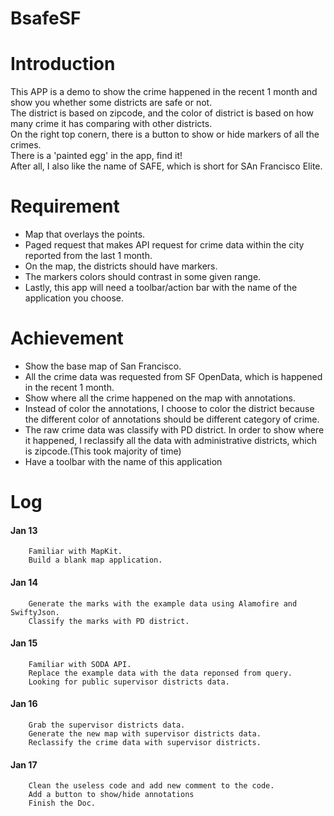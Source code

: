 BsafeSF
===========

# Introduction
This APP is a demo to show the crime happened in the recent 1 month and show you whether some districts are safe or not.<br>
The district is based on zipcode, and the color of district is based on how many crime it has comparing with other districts.<br>
On the right top conern, there is a button to show or hide markers of all the crimes.<br>
There is a 'painted egg' in the app, find it! <br>
After all, I also like the name of SAFE, which is short for SAn Francisco Elite.<br>

# Requirement
* Map that overlays the points. <br>
* Paged request that makes API request for crime data within the city reported from the last 1 month. <br>
* On the map, the districts should have markers. <br>
* The markers colors should contrast in some given range. <br>
* Lastly, this app will need a toolbar/action bar with the name of the application you choose. <br>

# Achievement
* Show the base map of San Francisco. <br>
* All the crime data was requested from SF OpenData, which is happened in the recent 1 month. <br>
* Show where all the crime happened on the map with annotations. <br>
* Instead of color the annotations, I choose to color the district because the different color of annotations should be different category of crime. <br>
* The raw crime data was classify with PD district. In order to show where it happened, I reclassify all the data with administrative districts, which is zipcode.(This took majority of time) <br>
* Have a toolbar with the name of this application

# Log
#### Jan 13
		Familiar with MapKit.
		Build a blank map application.

#### Jan 14
		Generate the marks with the example data using Alamofire and SwiftyJson.
		Classify the marks with PD district.

#### Jan 15
		Familiar with SODA API.
		Replace the example data with the data reponsed from query.
		Looking for public supervisor districts data.

#### Jan 16
		Grab the supervisor districts data.
		Generate the new map with supervisor districts data.
		Reclassify the crime data with supervisor districts.

#### Jan 17
		Clean the useless code and add new comment to the code.
		Add a button to show/hide annotations
		Finish the Doc.
